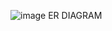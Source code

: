 ![image](https://github.com/user-attachments/assets/5d61c490-1b9a-4069-aa5e-f0c50811fb67)
ER DIAGRAM
